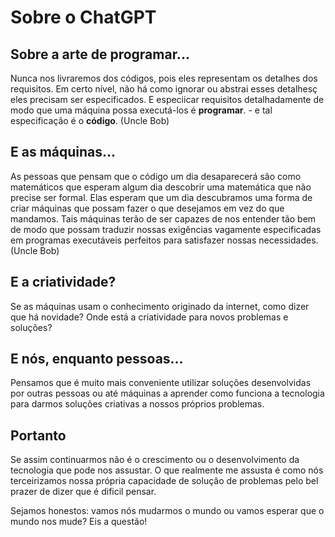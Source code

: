 
# Sobre o ChatGPT

## Sobre a arte de programar...

Nunca nos livraremos dos códigos, pois eles representam os detalhes dos requisitos. Em certo nível, não há como ignorar ou abstrai esses detalhesç eles precisam ser especificados. E especiicar requisitos detalhadamente de modo que uma máquina possa executá-los é **programar**. - e tal especificação é o **código**. (Uncle Bob)

## E as máquinas...

As pessoas que pensam que o código um dia desaparecerá são como matemáticos que esperam algum dia descobrir uma matemática que não precise ser formal. Elas esperam que um dia descubramos uma forma de criar máquinas que possam fazer o que desejamos em vez do que mandamos. Tais máquinas terão de ser capazes de nos entender tão bem de modo que possam traduzir nossas exigências vagamente especificadas em programas executáveis perfeitos para satisfazer nossas necessidades. (Uncle Bob)

## E a criatividade?

Se as máquinas usam o conhecimento originado da internet, como dizer que há novidade? Onde está a criatividade para novos problemas e soluções?

## E nós, enquanto pessoas...

Pensamos que é muito mais conveniente utilizar soluções desenvolvidas por outras pessoas ou até máquinas a aprender como funciona a tecnologia para darmos soluções criativas a nossos próprios problemas.

## Portanto

Se assim continuarmos não é o crescimento ou o desenvolvimento da tecnologia que pode nos assustar. O que realmente me assusta é como nós terceirizamos nossa própria capacidade de solução de problemas pelo bel prazer de dizer que é dificil pensar.

Sejamos honestos: vamos nós mudarmos o mundo ou vamos esperar que o mundo nos mude? Eis a questão!